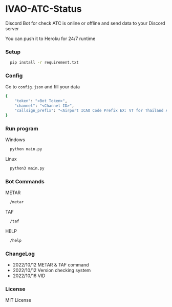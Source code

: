 # IVAO-ATC-Status
Discord Bot for check ATC is online or offline and send data to your Discord server

You can push it to Heroku for 24/7 runtime

### Setup
```bash
  pip install -r requirement.txt
```
### Config 
Go to <code>config.json</code> and fill your data
```bash
{
    "token": "<Bot Token>",
    "channel": "<Channel ID>",
    "callsign_prefix": "<Airport ICAO Code Prefix EX: VT for Thailand Airport>"
}
```

### Run program
Windows
```bash
  python main.py
```

Linux
```bash
  python3 main.py
```

### Bot Commands
METAR
```bash
  /metar
```
TAF
```bash
  /taf
```
HELP
```bash
  /help
```

### ChangeLog
- 2022/10/12 METAR & TAF command
- 2022/10/12 Version checking system
- 2022/10/16 VID

### License
MIT License
